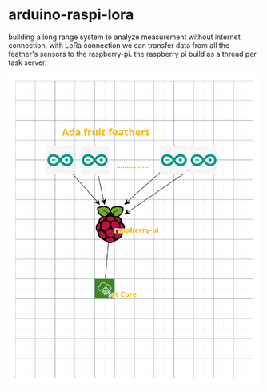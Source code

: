 # arduino-raspi-lora

building a long range system to analyze measurement without internet connection.
with LoRa connection we can transfer data from all the feather's sensors to the raspberry-pi.
the raspberry pi build as a thread per task server.

![GitHub Logo](https://raw.githubusercontent.com/CiTRuS93/arduino-raspi-lora/master/architecture.png)

